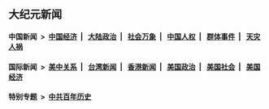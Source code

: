 ## 大纪元新闻

#### 中国新闻 &nbsp;>&nbsp; [中国经济](indexes/ncid283/README.md?08010845) &nbsp;| &nbsp; [大陆政治](indexes/ncid277/README.md?08010845) &nbsp;| &nbsp; [社会万象](indexes/ncid282/README.md?08010845) &nbsp;| &nbsp; [中国人权](indexes/ncid278/README.md?08010845) &nbsp;| &nbsp; [群体事件](indexes/ncid279/README.md?08010845) &nbsp;| &nbsp; [天灾人祸](indexes/ncid280/README.md?08010845)

#### 国际新闻 &nbsp;>&nbsp; [美中关系](indexes/nf1412576/README.md?08010845) &nbsp;| &nbsp; [台湾新闻](indexes/ncid1349361/README.md?08010845) &nbsp;| &nbsp; [香港新闻](indexes/ncid1349362/README.md?08010845) &nbsp;| &nbsp; [美国政治](indexes/ncid1078159/README.md?08010845) &nbsp;| &nbsp; [美国社会](indexes/ncid1078160/README.md?08010845) &nbsp;| &nbsp; [美国经济](indexes/ncid1078158/README.md?08010845)

#### 特别专题 &nbsp;>&nbsp; [中共百年历史](https://github.com/epoch-news/epoch-special/blob/master/README.md?08010845)  
